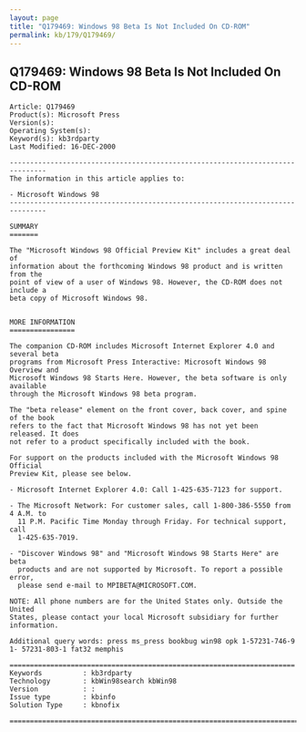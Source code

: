 ```yaml
---
layout: page
title: "Q179469: Windows 98 Beta Is Not Included On CD-ROM"
permalink: kb/179/Q179469/
---
```


## Q179469: Windows 98 Beta Is Not Included On CD-ROM

	Article: Q179469
	Product(s): Microsoft Press
	Version(s): 
	Operating System(s): 
	Keyword(s): kb3rdparty
	Last Modified: 16-DEC-2000
	
	-------------------------------------------------------------------------------
	The information in this article applies to:
	
	- Microsoft Windows 98 
	-------------------------------------------------------------------------------
	
	SUMMARY
	=======
	
	The "Microsoft Windows 98 Official Preview Kit" includes a great deal of
	information about the forthcoming Windows 98 product and is written from the
	point of view of a user of Windows 98. However, the CD-ROM does not include a
	beta copy of Microsoft Windows 98.
	
	
	MORE INFORMATION
	================
	
	The companion CD-ROM includes Microsoft Internet Explorer 4.0 and several beta
	programs from Microsoft Press Interactive: Microsoft Windows 98 Overview and
	Microsoft Windows 98 Starts Here. However, the beta software is only available
	through the Microsoft Windows 98 beta program.
	
	The "beta release" element on the front cover, back cover, and spine of the book
	refers to the fact that Microsoft Windows 98 has not yet been released. It does
	not refer to a product specifically included with the book.
	
	For support on the products included with the Microsoft Windows 98 Official
	Preview Kit, please see below.
	
	- Microsoft Internet Explorer 4.0: Call 1-425-635-7123 for support.
	
	- The Microsoft Network: For customer sales, call 1-800-386-5550 from 4 A.M. to
	  11 P.M. Pacific Time Monday through Friday. For technical support, call
	  1-425-635-7019.
	
	- "Discover Windows 98" and "Microsoft Windows 98 Starts Here" are beta
	  products and are not supported by Microsoft. To report a possible error,
	  please send e-mail to MPIBETA@MICROSOFT.COM.
	
	NOTE: All phone numbers are for the United States only. Outside the United
	States, please contact your local Microsoft subsidiary for further information.
	
	Additional query words: press ms_press bookbug win98 opk 1-57231-746-9 1- 57231-803-1 fat32 memphis
	
	======================================================================
	Keywords          : kb3rdparty 
	Technology        : kbWin98search kbWin98
	Version           : :
	Issue type        : kbinfo
	Solution Type     : kbnofix
	
	=============================================================================
	
